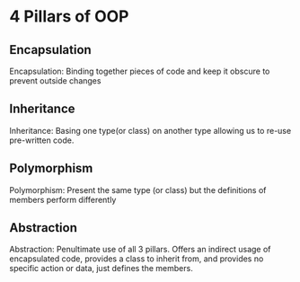 # 4 Pillars of OOP
## Encapsulation
Encapsulation: Binding together pieces of code and keep it obscure to prevent outside changes

## Inheritance
Inheritance: Basing one type(or class) on another type allowing us to re-use pre-written code.

## Polymorphism
Polymorphism: Present the same type (or class) but the definitions of members perform differently

## Abstraction
Abstraction: Penultimate use of all 3 pillars. Offers an indirect usage of encapsulated code, provides a class to inherit from,                                                                 and provides no specific action or data, just defines the members.